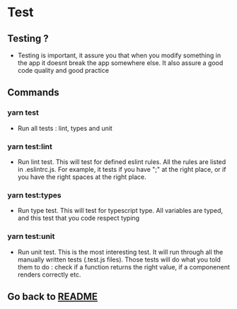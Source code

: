 # Test

## Testing ?

- Testing is important, it assure you that when you modify something in the app it doesnt break the app somewhere else. It also assure a good code quality and good practice

## Commands

### yarn test

- Run all tests : lint, types and unit

### yarn test:lint

- Run lint test. This will test for defined eslint rules. All the rules are listed in .eslintrc.js. For example, it tests if you have ";" at the right place, or if you have the right spaces at the right place.

### yarn test:types

- Run type test. This will test for typescript type. All variables are typed, and this test that you code respect typing

### yarn test:unit

- Run unit test. This is the most interesting test. It will run through all the manually written tests (.test.js files). Those tests will do what you told them to do : check if a function returns the right value, if a componenent renders correctly etc.

## Go back to [README](../README.md)
